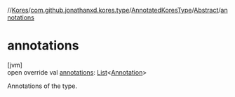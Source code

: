 //[Kores](../../../../index.md)/[com.github.jonathanxd.kores.type](../../index.md)/[AnnotatedKoresType](../index.md)/[Abstract](index.md)/[annotations](annotations.md)

# annotations

[jvm]\
open override val [annotations](annotations.md): [List](https://kotlinlang.org/api/latest/jvm/stdlib/kotlin.collections/-list/index.html)<[Annotation](../../../com.github.jonathanxd.kores.base/-annotation/index.md)>

Annotations of the type.

